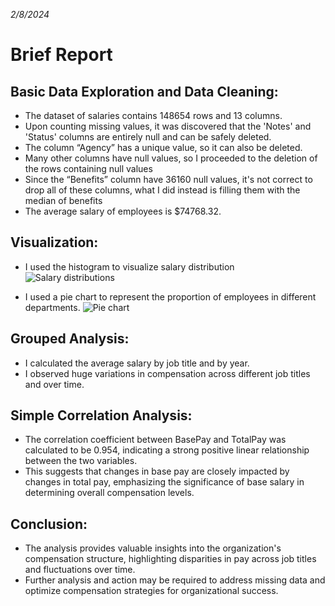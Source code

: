 *2/8/2024*

# Brief Report

## Basic Data Exploration and Data Cleaning:
* The dataset of salaries contains 148654 rows and 13 columns.
* Upon counting missing values, it was discovered that the 'Notes' and 'Status' columns are entirely null and can be safely deleted.
* The column “Agency” has a unique value, so it can also be deleted.
* Many other columns have null values, so I proceeded to the deletion of the rows containing null values
* Since the “Benefits” column have 36160 null values, it's not correct to drop all of these columns, what I did instead is filling them with the median of benefits
* The average salary of employees is $74768.32.

## Visualization:
* I used the histogram to visualize salary distribution
![Salary distributions](https://github.com/Malak-Kanaan/ShAI/assets/58569038/1542ba48-1f05-4169-ac5d-7b44aff91c8f)

* I used a pie chart to represent the proportion of employees in different departments.
![Pie chart](https://github.com/Malak-Kanaan/ShAI/assets/58569038/0b7033e8-ffab-4aee-8d48-1d2d4d3d48a6)


## Grouped Analysis:
* I calculated the average salary by job title and by year.
* I observed huge variations in compensation across different job titles and over time.

## Simple Correlation Analysis:
* The correlation coefficient between BasePay and TotalPay was calculated to be 0.954, indicating a strong positive linear relationship between the two variables.
* This suggests that changes in base pay are closely impacted by changes in total pay, emphasizing the significance of base salary in determining overall compensation levels.

## Conclusion:
* The analysis provides valuable insights into the organization's compensation structure, highlighting disparities in pay across job titles and fluctuations over time.
* Further analysis and action may be required to address missing data and optimize compensation strategies for organizational success.
